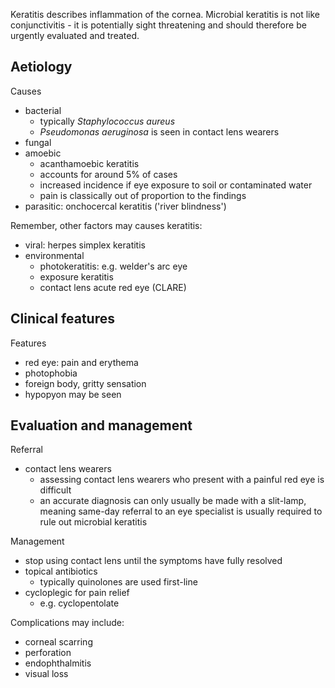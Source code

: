 Keratitis describes inflammation of the cornea. Microbial keratitis is not like conjunctivitis \- it is potentially sight threatening and should therefore be urgently evaluated and treated.  
  
  
Aetiology
---------

  
Causes  
* bacterial
	+ typically *Staphylococcus aureus*
	+ *Pseudomonas aeruginosa* is seen in contact lens wearers
* fungal
* amoebic
	+ acanthamoebic keratitis
	+ accounts for around 5% of cases
	+ increased incidence if eye exposure to soil or contaminated water
	+ pain is classically out of proportion to the findings
* parasitic: onchocercal keratitis ('river blindness')

  
Remember, other factors may causes keratitis:  
* viral: herpes simplex keratitis
* environmental
	+ photokeratitis: e.g. welder's arc eye
	+ exposure keratitis
	+ contact lens acute red eye (CLARE)

  
  
Clinical features
-----------------

  
Features  
* red eye: pain and erythema
* photophobia
* foreign body, gritty sensation
* hypopyon may be seen

  
  
Evaluation and management
-------------------------

  
Referral  
* contact lens wearers
	+ assessing contact lens wearers who present with a painful red eye is difficult
	+ an accurate diagnosis can only usually be made with a slit\-lamp, meaning same\-day referral to an eye specialist is usually required to rule out microbial keratitis

  
Management  
* stop using contact lens until the symptoms have fully resolved
* topical antibiotics
	+ typically quinolones are used first\-line
* cycloplegic for pain relief
	+ e.g. cyclopentolate

  
Complications may include:  
* corneal scarring
* perforation
* endophthalmitis
* visual loss
